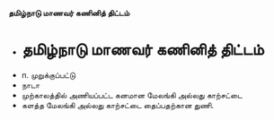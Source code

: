 **தமிழ்நாடு மாணவர் கணினித் திட்டம்**
- # தமிழ்நாடு மாணவர் கணினித் திட்டம்
- n. முறுக்குப்பட்டு
- நாடா
- முற்காலத்தில் அணியப்பட்ட கனமான மேலங்கி  அல்லது காற்சட்டை
- களத்த மேலங்கி அல்லது காற்சட்டை தைப்பதற்கான துணி.

